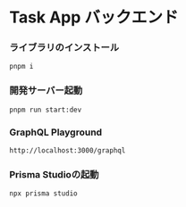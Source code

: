 # Task App バックエンド

### ライブラリのインストール

```
pnpm i
```

### 開発サーバー起動

```
pnpm run start:dev
```

### GraphQL Playground

```
http://localhost:3000/graphql
```

### Prisma Studioの起動

```
npx prisma studio
```

